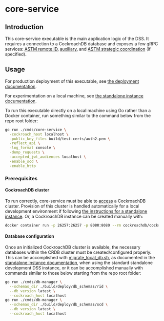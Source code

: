 # core-service

## Introduction

This core-service executable is the main application logic of the DSS.  It requires a connection to a CockroachDB database and exposes a few gRPC services: [ASTM remote ID](../../interfaces/rid), [auxiliary](../../pkg/api/v1/auxpb/aux_service.proto), and [ASTM strategic coordination](../../interfaces/astm-utm/Protocol) (if specified).

## Usage

For production deployment of this executable, see [the deployment documentation](../../build/README.md).

For experimentation on a local machine, see [the standalone instance documentation](../../build/dev/standalone_instance.md).

To run this executable directly on a local machine using Go rather than a Docker container, run something similar to the command below from the repo root folder:

```bash
go run ./cmds/core-service \
  -cockroach_host localhost \
  -public_key_files build/test-certs/auth2.pem \
  -reflect_api \
  -log_format console \
  -dump_requests \
  -accepted_jwt_audiences localhost \
  -enable_scd \
  -enable_http
```

### Prerequisites

#### CockroachDB cluster

To run correctly, core-service must be able to [access](../../pkg/cockroach/flags/flags.go) a CockroachDB cluster.  Provision of this cluster is handled automatically for a local development environment if following [the instructions for a standalone instance](../../build/dev/standalone_instance.md).  Or, a CockroachDB instance can be created manually with:

```bash
docker container run -p 26257:26257 -p 8080:8080 --rm cockroachdb/cockroach:v21.2.7 start-single-node --insecure
```

#### Database configuration

Once an initialized CockroachDB cluster is available, the necessary databases within the CRDB cluster must be created/configured properly.  This can be accomplished with [migrate_local_db.sh](../../build/dev/migrate_local_db.sh), as documented in the [standalone instance documentation](../../build/dev/standalone_instance.md), when using the standard standalone development DSS instance, or it can be accomplished manually with commands similar to those below starting from the repo root folder:

```bash
go run ./cmds/db-manager \
  --schemas_dir ./build/deploy/db_schemas/rid \
  --db_version latest \
  --cockroach_host localhost
go run ./cmds/db-manager \
  --schemas_dir ./build/deploy/db_schemas/scd \
  --db_version latest \
  --cockroach_host localhost
```
